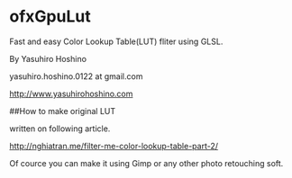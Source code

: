 # ofxGpuLut

Fast and easy Color Lookup Table(LUT) fliter using GLSL. 

By Yasuhiro Hoshino

yasuhiro.hoshino.0122 at gmail.com

http://www.yasuhirohoshino.com

##How to make original LUT

written on following article.

<a href = "http://nghiatran.me/filter-me-color-lookup-table-part-2/">
http://nghiatran.me/filter-me-color-lookup-table-part-2/
</a>

Of cource you can make it using Gimp or any other photo retouching soft.

